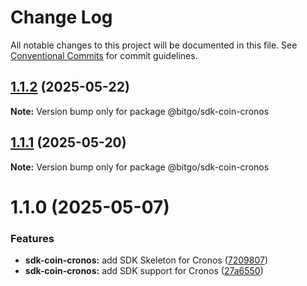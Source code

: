 # Change Log

All notable changes to this project will be documented in this file.
See [Conventional Commits](https://conventionalcommits.org) for commit guidelines.

## [1.1.2](https://github.com/BitGo/BitGoJS/compare/@bitgo/sdk-coin-cronos@1.1.1...@bitgo/sdk-coin-cronos@1.1.2) (2025-05-22)

**Note:** Version bump only for package @bitgo/sdk-coin-cronos

## [1.1.1](https://github.com/BitGo/BitGoJS/compare/@bitgo/sdk-coin-cronos@1.1.0...@bitgo/sdk-coin-cronos@1.1.1) (2025-05-20)

**Note:** Version bump only for package @bitgo/sdk-coin-cronos

# 1.1.0 (2025-05-07)

### Features

- **sdk-coin-cronos:** add SDK Skeleton for Cronos ([7209807](https://github.com/BitGo/BitGoJS/commit/72098072ef9278ee7843cfeb6fcd0c95d5cae420))
- **sdk-coin-cronos:** add SDK support for Cronos ([27a6550](https://github.com/BitGo/BitGoJS/commit/27a6550f50359423abc1dc2c5b05b52f2a567899))
